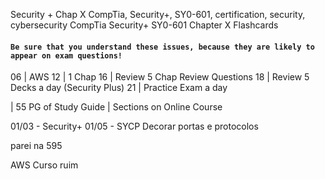 Security + Chap X
CompTia, Security+, SY0-601, certification, security, cybersecurity
CompTia Security+ SY0-601 Chapter X Flashcards


#### `Be sure that you understand these issues, because they are likely to appear on exam questions!`

06 | AWS
12 | 1 Chap
16 | Review 5 Chap Review Questions
18 | Review 5 Decks a day (Security Plus)
21 | Practice Exam a day

| 55 PG of Study Guide
| Sections on Online Course

01/03 - Security+
01/05 - SYCP
Decorar portas e protocolos

parei na 595

AWS
Curso ruim